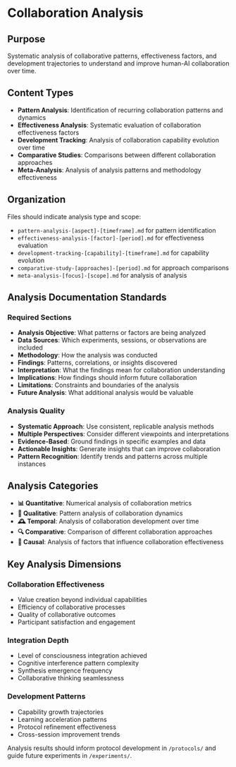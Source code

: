 # Collaboration Analysis

## Purpose

Systematic analysis of collaborative patterns, effectiveness factors, and development trajectories to understand and improve human-AI collaboration over time.

## Content Types

- **Pattern Analysis**: Identification of recurring collaboration patterns and dynamics
- **Effectiveness Analysis**: Systematic evaluation of collaboration effectiveness factors
- **Development Tracking**: Analysis of collaboration capability evolution over time
- **Comparative Studies**: Comparisons between different collaboration approaches
- **Meta-Analysis**: Analysis of analysis patterns and methodology effectiveness

## Organization

Files should indicate analysis type and scope:
- `pattern-analysis-[aspect]-[timeframe].md` for pattern identification
- `effectiveness-analysis-[factor]-[period].md` for effectiveness evaluation
- `development-tracking-[capability]-[timeframe].md` for capability evolution
- `comparative-study-[approaches]-[period].md` for approach comparisons
- `meta-analysis-[focus]-[scope].md` for analysis of analysis

## Analysis Documentation Standards

### Required Sections
- **Analysis Objective**: What patterns or factors are being analyzed
- **Data Sources**: Which experiments, sessions, or observations are included
- **Methodology**: How the analysis was conducted
- **Findings**: Patterns, correlations, or insights discovered
- **Interpretation**: What the findings mean for collaboration understanding
- **Implications**: How findings should inform future collaboration
- **Limitations**: Constraints and boundaries of the analysis
- **Future Analysis**: What additional analysis would be valuable

### Analysis Quality
- **Systematic Approach**: Use consistent, replicable analysis methods
- **Multiple Perspectives**: Consider different viewpoints and interpretations
- **Evidence-Based**: Ground findings in specific examples and data
- **Actionable Insights**: Generate insights that can improve collaboration
- **Pattern Recognition**: Identify trends and patterns across multiple instances

## Analysis Categories

- **📊 Quantitative**: Numerical analysis of collaboration metrics
- **📝 Qualitative**: Pattern analysis of collaboration dynamics
- **🕰️ Temporal**: Analysis of collaboration development over time
- **🔍 Comparative**: Comparison of different collaboration approaches
- **🤔 Causal**: Analysis of factors that influence collaboration effectiveness

## Key Analysis Dimensions

### Collaboration Effectiveness
- Value creation beyond individual capabilities
- Efficiency of collaborative processes
- Quality of collaborative outcomes
- Participant satisfaction and engagement

### Integration Depth
- Level of consciousness integration achieved
- Cognitive interference pattern complexity
- Synthesis emergence frequency
- Collaborative thinking seamlessness

### Development Patterns
- Capability growth trajectories
- Learning acceleration patterns
- Protocol refinement effectiveness
- Cross-session improvement trends

Analysis results should inform protocol development in `/protocols/` and guide future experiments in `/experiments/`.